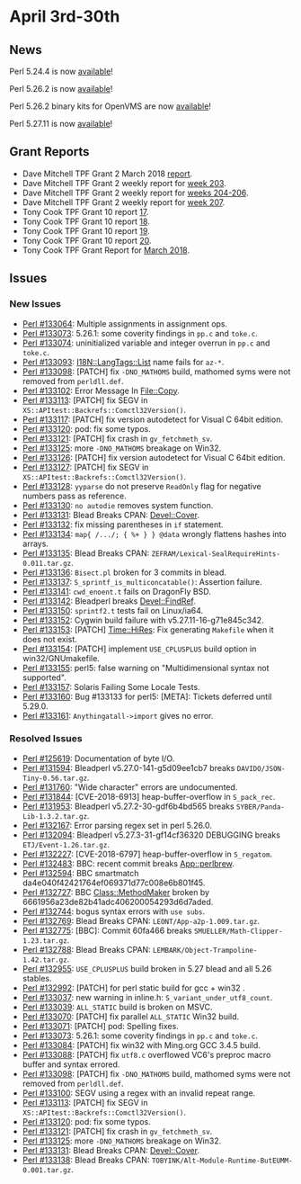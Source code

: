 # April 3rd-30th

## News

Perl 5.24.4 is now
[available](http://nntp.perl.org/group/perl.perl5.porters/250439)!

Perl 5.26.2 is now
[available](http://nntp.perl.org/group/perl.perl5.porters/250440)!

Perl 5.26.2 binary kits for OpenVMS are now
[available](http://nntp.perl.org/group/perl.perl5.porters/250460)!

Perl 5.27.11 is now
[available](http://nntp.perl.org/group/perl.perl5.porters/250571)!

## Grant Reports

* Dave Mitchell TPF Grant 2 March 2018
  [report](http://nntp.perl.org/group/perl.perl5.porters/250256).
* Dave Mitchell TPF Grant 2 weekly report for
  [week 203](http://nntp.perl.org/group/perl.perl5.porters/250255).
* Dave Mitchell TPF Grant 2 weekly report for
  [weeks 204-206](http://nntp.perl.org/group/perl.perl5.porters/250699).
* Dave Mitchell TPF Grant 2 weekly report for
  [week 207](http://nntp.perl.org/group/perl.perl5.porters/250816).
* Tony Cook TPF Grant 10 report
  [17](http://nntp.perl.org/group/perl.perl5.porters/250700).
* Tony Cook TPF Grant 10 report
  [18](http://nntp.perl.org/group/perl.perl5.porters/250701).
* Tony Cook TPF Grant 10 report
  [19](http://nntp.perl.org/group/perl.perl5.porters/250813).
* Tony Cook TPF Grant 10 report
  [20](http://nntp.perl.org/group/perl.perl5.porters/250814).
* Tony Cook TPF Grant Report for
  [March 2018](http://nntp.perl.org/group/perl.perl5.porters/250815).

## Issues

### New Issues

* [Perl #133064](http://rt.perl.org/Ticket/Display.html?id=133064):
  Multiple assignments in assignment ops.
* [Perl #133073](http://rt.perl.org/Ticket/Display.html?id=133073):
  5.26.1: some coverity findings in `pp.c` and `toke.c`.
* [Perl #133074](http://rt.perl.org/Ticket/Display.html?id=133074):
  uninitialized variable and integer overrun in `pp.c` and `toke.c`.
* [Perl #133093](http://rt.perl.org/Ticket/Display.html?id=133093):
  [I18N::LangTags::List](http://metacpan.org/pod/I18N::LangTags::List)
  name fails for `az-*`.
* [Perl #133098](http://rt.perl.org/Ticket/Display.html?id=133098):
  \[PATCH\] fix `-DNO_MATHOMS` build, mathomed syms were not removed
  from `perldll.def`.
* [Perl #133102](http://rt.perl.org/Ticket/Display.html?id=133102):
  Error Message In [File::Copy](http://metacpan.org/pod/File::Copy).
* [Perl #133113](http://rt.perl.org/Ticket/Display.html?id=133113):
  \[PATCH\] fix SEGV in `XS::APItest::Backrefs::Comctl32Version()`.
* [Perl #133117](http://rt.perl.org/Ticket/Display.html?id=133117):
  \[PATCH\] fix version autodetect for Visual C 64bit edition.
* [Perl #133120](http://rt.perl.org/Ticket/Display.html?id=133120):
  pod: fix some typos.
* [Perl #133121](http://rt.perl.org/Ticket/Display.html?id=133121):
  \[PATCH\] fix crash in `gv_fetchmeth_sv`.
* [Perl #133125](http://rt.perl.org/Ticket/Display.html?id=133125):
  more `-DNO_MATHOMS` breakage on Win32.
* [Perl #133126](http://rt.perl.org/Ticket/Display.html?id=133126):
  \[PATCH\] fix version autodetect for Visual C 64bit edition.
* [Perl #133127](http://rt.perl.org/Ticket/Display.html?id=133127):
  \[PATCH\] fix SEGV in `XS::APItest::Backrefs::Comctl32Version()`.
* [Perl #133128](http://rt.perl.org/Ticket/Display.html?id=133128):
  `yyparse` do not preserve `ReadOnly` flag for negative numbers pass
  as reference.
* [Perl #133130](http://rt.perl.org/Ticket/Display.html?id=133130):
  `no autodie` removes system function.
* [Perl #133131](http://rt.perl.org/Ticket/Display.html?id=133131):
  Blead Breaks CPAN:
  [Devel::Cover](http://metacpan.org/pod/Devel::Cover).
* [Perl #133132](http://rt.perl.org/Ticket/Display.html?id=133132): fix
  missing parentheses in `if` statement.
* [Perl #133134](http://rt.perl.org/Ticket/Display.html?id=133134):
  `map{ /.../; { %+ } } @data` wrongly flattens hashes into
  arrays.
* [Perl #133135](http://rt.perl.org/Ticket/Display.html?id=133135):
  Blead Breaks CPAN: `ZEFRAM/Lexical-SealRequireHints-0.011.tar.gz`.
* [Perl #133136](http://rt.perl.org/Ticket/Display.html?id=133136):
  `Bisect.pl` broken for 3 commits in blead.
* [Perl #133137](http://rt.perl.org/Ticket/Display.html?id=133137):
  `S_sprintf_is_multiconcatable()`: Assertion failure.
* [Perl #133141](http://rt.perl.org/Ticket/Display.html?id=133141):
  `cwd_enoent.t` fails on DragonFly BSD.
* [Perl #133142](http://rt.perl.org/Ticket/Display.html?id=133142):
  Bleadperl breaks
  [Devel::FindRef](http://metacpan.org/pod/Devel::FindRef).
* [Perl #133150](http://rt.perl.org/Ticket/Display.html?id=133150):
  `sprintf2.t` tests fail on Linux/ia64.
* [Perl #133152](http://rt.perl.org/Ticket/Display.html?id=133152):
  Cygwin build failure with v5.27.11-16-g71e845c342.
* [Perl #133153](http://rt.perl.org/Ticket/Display.html?id=133153):
  \[PATCH\] [Time::HiRes](http://metacpan.org/pod/Time::HiRes): Fix
  generating `Makefile` when it does not exist.
* [Perl #133154](http://rt.perl.org/Ticket/Display.html?id=133154):
  \[PATCH\] implement `USE_CPLUSPLUS` build option in
  win32/GNUmakefile.
* [Perl #133155](http://rt.perl.org/Ticket/Display.html?id=133155):
  perl5: false warning on "Multidimensional syntax not supported".
* [Perl #133157](http://rt.perl.org/Ticket/Display.html?id=133157):
  Solaris Failing Some Locale Tests.
* [Perl #133160](http://rt.perl.org/Ticket/Display.html?id=133160): Bug
  \#133133 for perl5: \[META\]: Tickets deferred until 5.29.0.
* [Perl #133161](http://rt.perl.org/Ticket/Display.html?id=133161):
  `Anythingatall->import` gives no error.

### Resolved Issues

* [Perl #125619](http://rt.perl.org/Ticket/Display.html?id=125619):
  Documentation of byte I/O.
* [Perl #131594](http://rt.perl.org/Ticket/Display.html?id=131594):
  Bleadperl v5.27.0-141-g5d09ee1cb7 breaks
  `DAVIDO/JSON-Tiny-0.56.tar.gz`.
* [Perl #131760](http://rt.perl.org/Ticket/Display.html?id=131760):
  "Wide character" errors are undocumented.
* [Perl #131844](http://rt.perl.org/Ticket/Display.html?id=131844):
  \[CVE\-2018\-6913\] heap-buffer-overflow in `S_pack_rec`.
* [Perl #131953](http://rt.perl.org/Ticket/Display.html?id=131953):
  Bleadperl v5.27.2-30-gdf6b4bd565 breaks
  `SYBER/Panda-Lib-1.3.2.tar.gz`.
* [Perl #132167](http://rt.perl.org/Ticket/Display.html?id=132167):
  Error parsing regex set in perl 5.26.0.
* [Perl #132094](http://rt.perl.org/Ticket/Display.html?id=132094):
  Bleadperl v5.27.3-31-gf14cf36320 DEBUGGING breaks
  `ETJ/Event-1.26.tar.gz`.
* [Perl #132227](http://rt.perl.org/Ticket/Display.html?id=132227):
  \[CVE\-2018\-6797\] heap-buffer-overflow in
  `S_regatom`.
* [Perl #132483](http://rt.perl.org/Ticket/Display.html?id=132483):
  BBC: recent commit breaks
  [App::perlbrew](http://metacpan.org/pod/App::perlbrew).
* [Perl #132594](http://rt.perl.org/Ticket/Display.html?id=132594): BBC
  smartmatch da4e040f42421764ef069371d77c008e6b801f45.
* [Perl #132727](http://rt.perl.org/Ticket/Display.html?id=132727): BBC
  [Class::MethodMaker](http://metacpan.org/pod/Class::MethodMaker)
  broken by 6661956a23de82b41adc406200054293d6d7aded.
* [Perl #132744](http://rt.perl.org/Ticket/Display.html?id=132744):
  bogus syntax errors with `use subs`.
* [Perl #132769](http://rt.perl.org/Ticket/Display.html?id=132769):
  Blead Breaks CPAN: `LEONT/App-a2p-1.009.tar.gz`.
* [Perl #132775](http://rt.perl.org/Ticket/Display.html?id=132775):
  \[BBC\]: Commit 60fa466 breaks
  `SMUELLER/Math-Clipper-1.23.tar.gz`.
* [Perl #132788](http://rt.perl.org/Ticket/Display.html?id=132788):
  Blead Breaks CPAN: `LEMBARK/Object-Trampoline-1.42.tar.gz`.
* [Perl #132955](http://rt.perl.org/Ticket/Display.html?id=132955):
  `USE_CPLUSPLUS` build broken in 5.27 blead and all 5.26 stables.
* [Perl #132992](http://rt.perl.org/Ticket/Display.html?id=132992):
  \[PATCH\] for perl static build for gcc + win32 .
* [Perl #133037](http://rt.perl.org/Ticket/Display.html?id=133037): new
  warning in inline.h: `S_variant_under_utf8_count`.
* [Perl #133039](http://rt.perl.org/Ticket/Display.html?id=133039):
  `ALL_STATIC` build is broken on MSVC.
* [Perl #133070](http://rt.perl.org/Ticket/Display.html?id=133070):
  \[PATCH\] fix parallel `ALL_STATIC` Win32 build.
* [Perl #133071](http://rt.perl.org/Ticket/Display.html?id=133071):
  \[PATCH\] pod: Spelling fixes.
* [Perl #133073](http://rt.perl.org/Ticket/Display.html?id=133073):
  5.26.1: some coverity findings in `pp.c` and `toke.c`.
* [Perl #133084](http://rt.perl.org/Ticket/Display.html?id=133084):
  \[PATCH\] fix win32 with Ming.org GCC 3.4.5 build.
* [Perl #133088](http://rt.perl.org/Ticket/Display.html?id=133088):
  \[PATCH\] fix `utf8.c` overflowed VC6's preproc macro buffer and
  syntax errored.
* [Perl #133098](http://rt.perl.org/Ticket/Display.html?id=133098):
  \[PATCH\] fix `-DNO_MATHOMS` build, mathomed syms were not removed
  from `perldll.def`.
* [Perl #133100](http://rt.perl.org/Ticket/Display.html?id=133100):
  SEGV using a regex with an invalid repeat range.
* [Perl #133113](http://rt.perl.org/Ticket/Display.html?id=133113):
  \[PATCH\] fix SEGV in `XS::APItest::Backrefs::Comctl32Version()`.
* [Perl #133120](http://rt.perl.org/Ticket/Display.html?id=133120):
  pod: fix some typos.
* [Perl #133121](http://rt.perl.org/Ticket/Display.html?id=133121):
  \[PATCH\] fix crash in `gv_fetchmeth_sv`.
* [Perl #133125](http://rt.perl.org/Ticket/Display.html?id=133125):
  more `-DNO_MATHOMS` breakage on Win32.
* [Perl #133131](http://rt.perl.org/Ticket/Display.html?id=133131):
  Blead Breaks CPAN:
  [Devel::Cover](http://metacpan.org/pod/Devel::Cover).
* [Perl #133138](http://rt.perl.org/Ticket/Display.html?id=133138):
  Blead Breaks CPAN:
  `TOBYINK/Alt-Module-Runtime-ButEUMM-0.001.tar.gz`.
